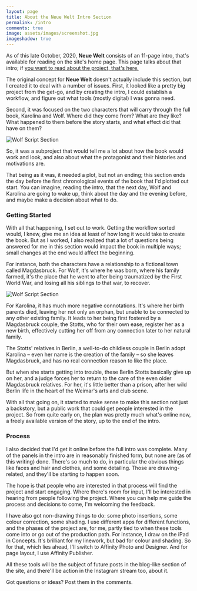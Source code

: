 ```yaml
---
layout: page
title: About the Neue Welt Intro Section 
permalink: /intro
comments: true
image: assets/images/screenshot.jpg
imageshadow: true
---
```


As of this late October, 2020, **Neue Welt** consists of an 11-page intro, that's available for reading on the site's home page. This page talks about that intro; if [you want to read about the project, that's here.]({{site.baseurl}}/about)

The original concept for **Neue Welt** doesn't actually include this section, but I created it to deal with a number of issues. First, it looked like a pretty big project from the get-go, and by creating the intro, I could establish a workflow, and figure out what tools (mostly digital) I was gonna need.

Second, it was focused on the two characters that will carry through the full book, Karolina and Wolf. Where did they come from? What are they like? What happened to them before the story starts, and what effect did that have on them?

![Wolf Script Section](https://neue-welt-images.s3.amazonaws.com/posts/Wolf_script_sect.png)

So, it was a subproject that would tell me a lot about how the book would work and look, and also about what the protagonist and their histories and motivations are.

That being as it was, it needed a plot, but not an ending; this section ends the day before the first chronological events of the book that I'd plotted out start. You can imagine, reading the intro, that the next day, Wolf and Karolina are going to wake up, think about the day and the evening before, and maybe make a decision about what to do.

### Getting Started

With all that happening, I set out to work. Getting the workflow sorted would, I knew, give me an idea at least of how long it would take to create the book. But as I worked, I also realized that a lot of questions being answered for me in this section would impact the book in multiple ways; small changes at the end would affect the beginning.

For instance, both the characters have a relationship to a fictional town called Magdasbruck. For Wolf, it's where he was born, where his family farmed, it's the place that he went to after being traumatized by the First World War, and losing all his siblings to that war, to recover.

![Wolf Script Section](https://neue-welt-images.s3.amazonaws.com/posts/Karolina_script_sect.png)

For Karolina, it has much more negative connotations. It's where her birth parents died, leaving her not only an orphan, but unable to be connected to any other existing family. It leads to her being first fostered by a Magdasbruck couple, the Stotts, who for their own ease, register her as a new birth, effectively cutting her off from any connection later to her natural family.

The Stotts' relatives in Berlin, a well-to-do childless couple in Berlin adopt Karolina – even her name is the creation of the family – so she leaves Magdasbruck, and has no real connection reason to like the place. 

But when she starts getting into trouble, these Berlin Stotts basically give up on her, and a judge forces her to return to the care of the even older Magdasbruck relatives. For her, it's little better than a prison, after her wild Berlin life in the heart of the Weimar's arts and club scene.

With all that going on, it started to make sense to make this section not just a backstory, but a public work that could get people interested in the project. So from quite early on, the plan was pretty much what's online now, a freely available version of the story, up to the end of the intro.

### Process

I also decided that I'd get it online before the full intro was complete. Many of the panels in the intro are in reasonably finished form, but none are (as of this writing) done. There's so much to do, in particular the obvious things like faces and hair and clothes, and some detailing. Those are drawing-related, and they'll be starting to happen soon.

The hope is that people who are interested in that process will find the project and start engaging. Where there's room for input, I'll be interested in hearing from people following the project. Where you can help me guide the process and decisions to come, I'm welcoming the feedback.

I have also got non-drawing things to do: some photo insertions, some colour correction, some shading. I use different apps for different functions, and the phases of the project are, for me, partly tied to when these tools come into or go out of the production path. For instance, I draw on the iPad in Concepts. It's brilliant for my linework, but bad for colour and shading. So for that, which lies ahead, I'll switch to Affinity Photo and Designer. And for page layout, I use Affinity Publisher. 

All these tools will be the subject of future posts in the blog-like section of the site, and there'll be action in the Instagram stream too, about it.

Got questions or ideas? Post them in the comments.